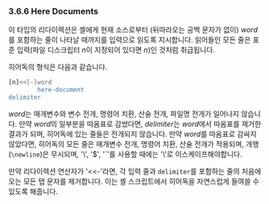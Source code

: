 ### 3.6.6 Here Documents

이 타입의 리다이렉션은 셸에게 현재 소스로부터 (뒤따라오는 공백 문자가 없이) *word*를 포함하는 줄이 나타날 때까지를 입력으로 읽도록 지시합니다. 읽어들인 모든 줄은 표준 입력(파일 디스크립터 *n*이 지정되어 있다면 *n*)인 것처럼 취급됩니다.

히어독의 형식은 다음과 같습니다.

```sh
[n]<<[-]word
        here-document
delimiter
```

*word*는 매개변수와 변수 전개, 명령어 치환, 산술 전개, 파일명 전개가 일어나지 않습니다. 만약 *word*의 일부분을 따옴표로 감쌌다면, *delimiter*는 *word*에서 따옴표를 제거한 결과가 되며, 히어독에 있는 줄들은 전개되지 않습니다. 만약 *word*를 따옴표로 감싸지 않았다면, 히어독의 모든 줄은 매개변수 전개, 명령어 치환, 산술 전개가 적용되며, 개행(`\newline`)은 무시되며, '\\', '$', '\`'를 사용할 때에는  '\\'로 이스케이프해야합니다.

만약 리다이렉션 연산자가 '<<-'라면, 각 입력 줄과 `delimiter`를 포함하는 줄의 처음에 오는 모든 탭 문자를 제거합니다. 이는 셸 스크립트에서 히어독을 자연스럽게 들여쓸 수 있도록 해줍니다.
